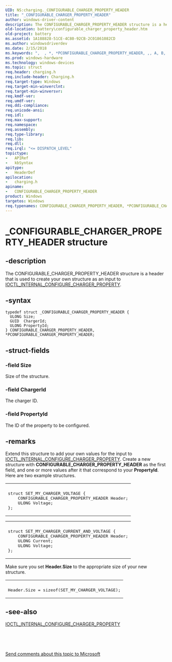 ```yaml
---
UID: NS:charging._CONFIGURABLE_CHARGER_PROPERTY_HEADER
title: "_CONFIGURABLE_CHARGER_PROPERTY_HEADER"
author: windows-driver-content
description: The CONFIGURABLE_CHARGER_PROPERTY_HEADER structure is a header that is used to create your own structure as an input to IOCTL_INTERNAL_CONFIGURE_CHARGER_PROPERTY.
old-location: battery\configurable_charger_property_header.htm
old-project: battery
ms.assetid: 1A188828-51CE-4C80-92CB-2C01861082CD
ms.author: windowsdriverdev
ms.date: 2/15/2018
ms.keywords: ",  , *, *PCONFIGURABLE_CHARGER_PROPERTY_HEADER, ,, A, B, C, CONFIGURABLE_CHARGER_PROPERTY_HEADER, CONFIGURABLE_CHARGER_PROPERTY_HEADER structure [Battery Devices], D, E, F, G, H, I, L, N, O, P, PCONFIGURABLE_CHARGER_PROPERTY_HEADER, PCONFIGURABLE_CHARGER_PROPERTY_HEADER structure pointer [Battery Devices], R, T, U, Y, _, _CONFIGURABLE_CHARGER_PROPERTY_HEADER, battery.configurable_charger_property_header, charging/CONFIGURABLE_CHARGER_PROPERTY_HEADER, charging/PCONFIGURABLE_CHARGER_PROPERTY_HEADER"
ms.prod: windows-hardware
ms.technology: windows-devices
ms.topic: struct
req.header: charging.h
req.include-header: Charging.h
req.target-type: Windows
req.target-min-winverclnt: 
req.target-min-winversvr: 
req.kmdf-ver: 
req.umdf-ver: 
req.ddi-compliance: 
req.unicode-ansi: 
req.idl: 
req.max-support: 
req.namespace: 
req.assembly: 
req.type-library: 
req.lib: 
req.dll: 
req.irql: "<= DISPATCH_LEVEL"
topictype:
-	APIRef
-	kbSyntax
apitype:
-	HeaderDef
apilocation:
-	charging.h
apiname:
-	CONFIGURABLE_CHARGER_PROPERTY_HEADER
product: Windows
targetos: Windows
req.typenames: CONFIGURABLE_CHARGER_PROPERTY_HEADER, *PCONFIGURABLE_CHARGER_PROPERTY_HEADER
---
```


# _CONFIGURABLE_CHARGER_PROPERTY_HEADER structure


## -description


The CONFIGURABLE_CHARGER_PROPERTY_HEADER structure is a header that is used to create your own structure as an input to <a href="..\charging\ni-charging-ioctl_internal_configure_charger_property.md">IOCTL_INTERNAL_CONFIGURE_CHARGER_PROPERTY</a>.


## -syntax


````
typedef struct _CONFIGURABLE_CHARGER_PROPERTY_HEADER {
  ULONG Size;
  GUID  ChargerId;
  ULONG PropertyId;
} CONFIGURABLE_CHARGER_PROPERTY_HEADER, *PCONFIGURABLE_CHARGER_PROPERTY_HEADER;
````


## -struct-fields




### -field Size

Size of the structure.


### -field ChargerId

The charger ID.


### -field PropertyId

The ID of the property to be configured.


## -remarks



Extend this structure to add your own values for the input to <a href="..\charging\ni-charging-ioctl_internal_configure_charger_property.md">IOCTL_INTERNAL_CONFIGURE_CHARGER_PROPERTY</a>. Create a new structure with <b>CONFIGURABLE_CHARGER_PROPERTY_HEADER</b> as the first field, and one or more values after it that correspond to your <b>PropertyId</b>. Here are two example structures.

<div class="code"><span codelanguage=""><table>
<tr>
<th></th>
</tr>
<tr>
<td>
<pre>struct SET_MY_CHARGER_VOLTAGE {
    CONFIGURABLE_CHARGER_PROPERTY_HEADER Header;
    ULONG Voltage;
};</pre>
</td>
</tr>
</table></span></div>
<div class="code"><span codelanguage=""><table>
<tr>
<th></th>
</tr>
<tr>
<td>
<pre>struct SET_MY_CHARGER_CURRENT_AND_VOLTAGE {
    CONFIGURABLE_CHARGER_PROPERTY_HEADER Header;
    ULONG Current;
    ULONG Voltage;
};</pre>
</td>
</tr>
</table></span></div>
Make sure you set <b>Header.Size</b> to the appropriate size of your new structure.

<div class="code"><span codelanguage=""><table>
<tr>
<th></th>
</tr>
<tr>
<td>
<pre>Header.Size = sizeof(SET_MY_CHARGER_VOLTAGE);</pre>
</td>
</tr>
</table></span></div>



## -see-also

<a href="..\charging\ni-charging-ioctl_internal_configure_charger_property.md">IOCTL_INTERNAL_CONFIGURE_CHARGER_PROPERTY</a>



 

 

<a href="mailto:wsddocfb@microsoft.com?subject=Documentation%20feedback [battery\battery]:%20CONFIGURABLE_CHARGER_PROPERTY_HEADER structure%20 RELEASE:%20(2/15/2018)&amp;body=%0A%0APRIVACY STATEMENT%0A%0AWe use your feedback to improve the documentation. We don't use your email address for any other purpose, and we'll remove your email address from our system after the issue that you're reporting is fixed. While we're working to fix this issue, we might send you an email message to ask for more info. Later, we might also send you an email message to let you know that we've addressed your feedback.%0A%0AFor more info about Microsoft's privacy policy, see http://privacy.microsoft.com/en-us/default.aspx." title="Send comments about this topic to Microsoft">Send comments about this topic to Microsoft</a>

